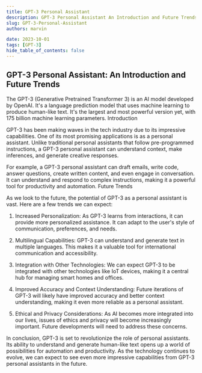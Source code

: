 ```yaml
---
title: GPT-3 Personal Assistant
description: GPT-3 Personal Assistant An Introduction and Future Trends
slug: GPT-3-Personal-Assistant
authors: marvin

date: 2023-10-01
tags: [GPT-3]
hide_table_of_contents: false
---
```


## GPT-3 Personal Assistant: An Introduction and Future Trends

The GPT-3 (Generative Pretrained Transformer 3) is an AI model developed by OpenAI. It's a language prediction model that uses machine learning to produce human-like text. It's the largest and most powerful version yet, with 175 billion machine learning parameters.
Introduction
<!--truncate-->

GPT-3 has been making waves in the tech industry due to its impressive capabilities. One of its most promising applications is as a personal assistant. Unlike traditional personal assistants that follow pre-programmed instructions, a GPT-3 personal assistant can understand context, make inferences, and generate creative responses.

For example, a GPT-3 personal assistant can draft emails, write code, answer questions, create written content, and even engage in conversation. It can understand and respond to complex instructions, making it a powerful tool for productivity and automation.
Future Trends

As we look to the future, the potential of GPT-3 as a personal assistant is vast. Here are a few trends we can expect:

1. Increased Personalization: As GPT-3 learns from interactions, it can provide more personalized assistance. It can adapt to the user's style of communication, preferences, and needs.

2. Multilingual Capabilities: GPT-3 can understand and generate text in multiple languages. This makes it a valuable tool for international communication and accessibility.

3. Integration with Other Technologies: We can expect GPT-3 to be integrated with other technologies like IoT devices, making it a central hub for managing smart homes and offices.

4. Improved Accuracy and Context Understanding: Future iterations of GPT-3 will likely have improved accuracy and better context understanding, making it even more reliable as a personal assistant.

5. Ethical and Privacy Considerations: As AI becomes more integrated into our lives, issues of ethics and privacy will become increasingly important. Future developments will need to address these concerns.

In conclusion, GPT-3 is set to revolutionize the role of personal assistants. Its ability to understand and generate human-like text opens up a world of possibilities for automation and productivity. As the technology continues to evolve, we can expect to see even more impressive capabilities from GPT-3 personal assistants in the future.
